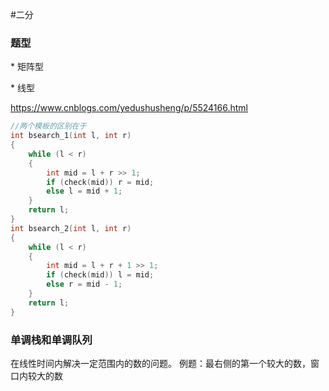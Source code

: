 #二分

### 题型

\* 矩阵型

\* 线型

https://www.cnblogs.com/yedushusheng/p/5524166.html
```cpp
//两个模板的区别在于
int bsearch_1(int l, int r)
{
    while (l < r)
    {
        int mid = l + r >> 1;
        if (check(mid)) r = mid;
        else l = mid + 1;
    }
    return l;
}
int bsearch_2(int l, int r)
{
    while (l < r)
    {
        int mid = l + r + 1 >> 1;
        if (check(mid)) l = mid;
        else r = mid - 1;
    }
    return l;
}
```

### 单调栈和单调队列
在线性时间内解决一定范围内的数的问题。
例题：最右侧的第一个较大的数，窗口内较大的数
